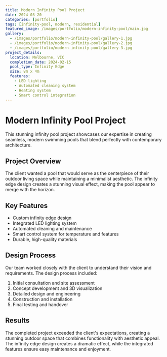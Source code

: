 ```yaml
---
title: Modern Infinity Pool Project
date: 2024-03-20
categories: [portfolio]
tags: [infinity-pool, modern, residential]
featured_image: /images/portfolio/modern-infinity-pool/main.jpg
gallery:
  - /images/portfolio/modern-infinity-pool/gallery-1.jpg
  - /images/portfolio/modern-infinity-pool/gallery-2.jpg
  - /images/portfolio/modern-infinity-pool/gallery-3.jpg
project_details:
  location: Melbourne, VIC
  completion_date: 2024-02-15
  pool_type: Infinity Edge
  size: 8m x 4m
  features:
    - LED lighting
    - Automated cleaning system
    - Heating system
    - Smart control integration
---
```


# Modern Infinity Pool Project

This stunning infinity pool project showcases our expertise in creating seamless, modern swimming pools that blend perfectly with contemporary architecture.

## Project Overview

The client wanted a pool that would serve as the centerpiece of their outdoor living space while maintaining a minimalist aesthetic. The infinity edge design creates a stunning visual effect, making the pool appear to merge with the horizon.

## Key Features

- Custom infinity edge design
- Integrated LED lighting system
- Automated cleaning and maintenance
- Smart control system for temperature and features
- Durable, high-quality materials

## Design Process

Our team worked closely with the client to understand their vision and requirements. The design process included:

1. Initial consultation and site assessment
2. Concept development and 3D visualization
3. Detailed design and engineering
4. Construction and installation
5. Final testing and handover

## Results

The completed project exceeded the client's expectations, creating a stunning outdoor space that combines functionality with aesthetic appeal. The infinity edge design creates a dramatic effect, while the integrated features ensure easy maintenance and enjoyment.

